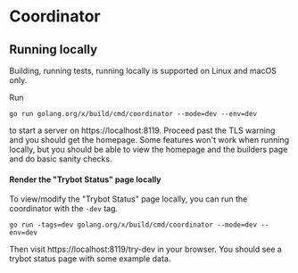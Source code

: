 # Coordinator

## Running locally

Building, running tests, running locally is supported on Linux and macOS only.

Run

    go run golang.org/x/build/cmd/coordinator --mode=dev --env=dev

to start a server on https://localhost:8119. Proceed past the TLS warning and
you should get the homepage. Some features won't work when running locally,
but you should be able to view the homepage and the builders page and do basic
sanity checks.

#### Render the "Trybot Status" page locally

To view/modify the "Trybot Status" page locally, you can run the coordinator
with the `-dev` tag.

    go run -tags=dev golang.org/x/build/cmd/coordinator --mode=dev --env=dev

Then visit https://localhost:8119/try-dev in your browser.
You should see a trybot status page with some example data.
